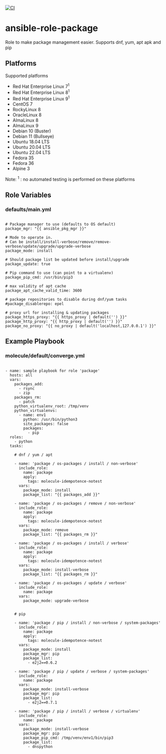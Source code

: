 [![CI](https://github.com/de-it-krachten/ansible-role-package/workflows/CI/badge.svg?event=push)](https://github.com/de-it-krachten/ansible-role-package/actions?query=workflow%3ACI)


# ansible-role-package

Role to make package management easier.
Supports dnf, yum, apt apk and pip


## Platforms

Supported platforms

- Red Hat Enterprise Linux 7<sup>1</sup>
- Red Hat Enterprise Linux 8<sup>1</sup>
- Red Hat Enterprise Linux 9<sup>1</sup>
- CentOS 7
- RockyLinux 8
- OracleLinux 8
- AlmaLinux 8
- AlmaLinux 9
- Debian 10 (Buster)
- Debian 11 (Bullseye)
- Ubuntu 18.04 LTS
- Ubuntu 20.04 LTS
- Ubuntu 22.04 LTS
- Fedora 35
- Fedora 36
- Alpine 3

Note:
<sup>1</sup> : no automated testing is performed on these platforms

## Role Variables
### defaults/main.yml
<pre><code>
# Package manager to use (defaults to OS default)
package_mgr: "{{ ansible_pkg_mgr }}"

# Mode to operate in.
# Can be install/install-verbose/remove/remove-verbose/update/upgrade/upgrade-verbose
package_mode: install

# Should package list be updated before install/upgrade
package_update: true

# Pip command to use (can point to a virtualenv)
package_pip_cmd: /usr/bin/pip3

# max validity of apt cache
package_apt_cache_valid_time: 3600

# package repositories to disable during dnf/yum tasks
#package_disablerepo: epel

# proxy url for installing & updating packages
package_https_proxy: "{{ https_proxy | default('') }}"
package_http_proxy: "{{ http_proxy | default('') }}"
package_no_proxy: "{{ no_proxy | default('localhost,127.0.0.1') }}"
</pre></code>



## Example Playbook
### molecule/default/converge.yml
<pre><code>
- name: sample playbook for role 'package'
  hosts: all
  vars:
    packages_add:
      - rsync
      - zip
    packages_rm:
      - patch
    python_virtualenv_root: /tmp/venv
    python_virtualenvs:
      - name: env1
        python: /usr/bin/python3
        site_packages: false
        packages:
          - pip
  roles:
    - python
  tasks:

    # dnf / yum / apt

    - name: 'package / os-packages / install / non-verbose'
      include_role:
        name: package
        apply:
          tags: molecule-idempotence-notest
      vars:
        package_mode: install
        package_list: "{{ packages_add }}"

    - name: 'package / os-packages / remove / non-verbose'
      include_role:
        name: package
        apply:
          tags: molecule-idempotence-notest
      vars:
        package_mode: remove
        package_list: "{{ packages_rm }}"

    - name: 'package / os-packages / install / verbose'
      include_role:
        name: package
        apply:
          tags: molecule-idempotence-notest
      vars:
        package_mode: install-verbose
        package_list: "{{ packages_rm }}"

    - name: 'package / os-packages / update / verbose'
      include_role:
        name: package
      vars:
        package_mode: upgrade-verbose


    # pip

    - name: 'package / pip / install / non-verbose / system-packages'
      include_role:
        name: package
        apply:
          tags: molecule-idempotence-notest
      vars:
        package_mode: install
        package_mgr: pip
        package_list:
          - e2j2==0.6.2

    - name: 'package / pip / update / verbose / system-packages'
      include_role:
        name: package
      vars:
        package_mode: install-verbose
        package_mgr: pip
        package_list:
          - e2j2==0.7.1

    - name: 'package / pip / install / verbose / virtualenv'
      include_role:
        name: package
      vars:
        package_mode: install-verbose
        package_mgr: pip
        package_pip_cmd: /tmp/venv/env1/bin/pip3
        package_list:
          - dnspython
</pre></code>
